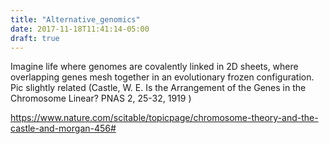 ```yaml
---
title: "Alternative_genomics"
date: 2017-11-18T11:41:14-05:00
draft: true
---
```



Imagine life where genomes are covalently linked in 2D sheets, where overlapping genes mesh together in an evolutionary frozen configuration. Pic slightly related (Castle, W. E. Is the Arrangement of the Genes in the Chromosome Linear? PNAS 2, 25-32, 1919 )

https://www.nature.com/scitable/topicpage/chromosome-theory-and-the-castle-and-morgan-456#

